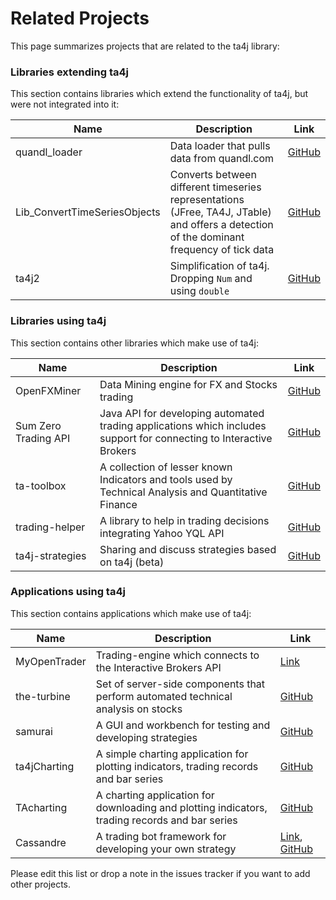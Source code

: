 # Related Projects
This page summarizes projects that are related to the ta4j library:

### Libraries extending ta4j
This section contains libraries which extend the functionality of ta4j, but were not integrated into it: 

| Name | Description | Link |
| --- | --- | --- |
| quandl_loader|Data loader that pulls data from quandl.com|[GitHub](https://github.com/edouardswiac/ta4j/blob/f400c17a59013aba8a056626828f7cfa2d48adb1/ta4j-examples/src/main/java/ta4jexamples/loaders/QuandlTicksLoader.java)|
| Lib_ConvertTimeSeriesObjects | Converts between different timeseries representations (JFree, TA4J, JTable) and offers a detection of the dominant frequency of tick data | [GitHub](https://github.com/ElMoe/Lib_ConvertTimeSeriesObjects) |
| ta4j2                        | Simplification of ta4j. Dropping `Num` and using `double` |[GitHub](https://github.com/team172011/ta4j2)|
### Libraries using ta4j
This section contains other libraries which make use of ta4j:

| Name | Description | Link |
| --- | --- | --- |
|OpenFXMiner|Data Mining engine for FX and Stocks trading|[GitHub](https://github.com/algonell/OpenFXMiner)|
|Sum Zero Trading API|Java API for developing automated trading applications which includes support for connecting to Interactive Brokers|[GitHub](https://github.com/rterp/SumZeroTrading)|
|ta-toolbox|A collection of lesser known Indicators and tools used by Technical Analysis and Quantitative Finance|[GitHub](https://github.com/woodberry/ta-toolbox)|
|trading-helper|A library to help in trading decisions integrating Yahoo YQL API|[GitHub](https://github.com/tesnick/trading-helper)|
|ta4j-strategies|Sharing and discuss strategies based on ta4j (beta)|[GitHub](https://github.com/team172011/ta4j-strategies)|


### Applications using ta4j
This section contains applications which make use of ta4j:

| Name | Description | Link |
| --- | --- | --- |
|MyOpenTrader|Trading-engine which connects to the Interactive Brokers API|[Link](http://myopentrader.org/)|
|the-turbine|Set of server-side components that perform automated technical analysis on stocks|[GitHub](https://github.com/the-james-burton/the-turbine)
|samurai|A GUI and workbench for testing and developing strategies|[GitHub](https://github.com/sirolf2009/samurai)|
|ta4jCharting|A simple charting application for plotting indicators, trading records and bar series|[GitHub](https://github.com/team172011/ta4jCharting)|
|TAcharting|A charting application for downloading and plotting indicators, trading records and bar series|[GitHub](https://github.com/team172011/TAcharting)|
|Cassandre|A trading bot framework for developing your own strategy |[Link](https://trading-bot.cassandre.tech), [GitHub](https://github.com/cassandre-tech/cassandre-trading-bot)|


Please edit this list or drop a note in the issues tracker if you want to add other projects.